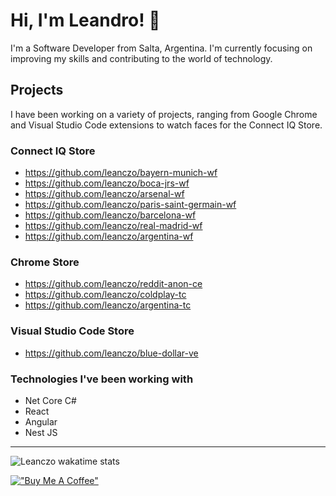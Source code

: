 # Hi, I'm Leandro! 🚀

I'm a Software Developer from Salta, Argentina. I'm currently focusing on improving my skills and contributing to the world of technology.

## Projects

I have been working on a variety of projects, ranging from Google Chrome and Visual Studio Code extensions to watch faces for the Connect IQ Store.

### Connect IQ Store
- https://github.com/leanczo/bayern-munich-wf
- https://github.com/leanczo/boca-jrs-wf
- https://github.com/leanczo/arsenal-wf
- https://github.com/leanczo/paris-saint-germain-wf
- https://github.com/leanczo/barcelona-wf
- https://github.com/leanczo/real-madrid-wf
- https://github.com/leanczo/argentina-wf

### Chrome Store
- https://github.com/leanczo/reddit-anon-ce
- https://github.com/leanczo/coldplay-tc
- https://github.com/leanczo/argentina-tc

### Visual Studio Code Store
- https://github.com/leanczo/blue-dollar-ve

### Technologies I've been working with
- Net Core C#
- React
- Angular
- Nest JS

---
![Leanczo wakatime stats](https://readme-stats-leanczo.vercel.app/api/wakatime?username=leanczo&layout=compact&theme=light)

[!["Buy Me A Coffee"](https://www.buymeacoffee.com/assets/img/custom_images/orange_img.png)](https://www.buymeacoffee.com/leanczo)
